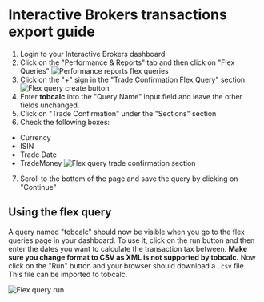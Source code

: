 # Interactive Brokers transactions export guide

1. Login to your Interactive Brokers dashboard
2. Click on the "Performance & Reports" tab and then click on "Flex Queries"
![Performance reports flex queries](../images/ibkr-performance-reports.png)
3. Click on the "+" sign in the "Trade Confirmation Flex Query" section
![Flex query create button](../images/ibkr-flex-query-create.png)
4. Enter **tobcalc** into the "Query Name" input field and leave the other fields unchanged.
5. Click on "Trade Confirmation" under the "Sections" section
6. Check the following boxes:
- Currency
- ISIN
- Trade Date
- TradeMoney
![Flex query trade confirmation section](../images/ibkr-flex-trade-confirmation.png)
7. Scroll to the bottom of the page and save the query by clicking on "Continue"

## Using the flex query

A query named "tobcalc" should now be visible when you go to the flex queries page in your dashboard. To use it, click on the run button and then enter the dates you want to calculate the transaction tax between. **Make sure you change format to CSV as XML is not supported by tobcalc.** Now click on the "Run" button and your browser should download a `.csv` file. This file can be imported to tobcalc.

![Flex query run](../images/ibkr-flex-query-run.png)
